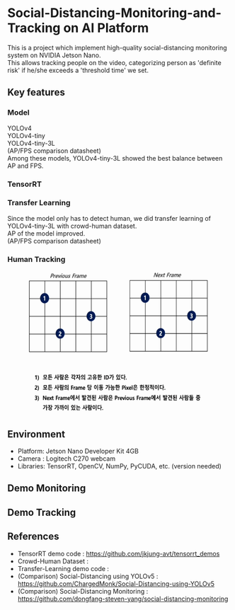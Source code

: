 # Social-Distancing-Monitoring-and-Tracking on AI Platform
This is a project which implement high-quality social-distancing monitoring system on NVIDIA Jetson Nano.  
This allows tracking people on the video, categorizing person as 'definite risk' if he/she exceeds a 'threshold time' we set.

## Key features
### Model
YOLOv4  
YOLOv4-tiny  
YOLOv4-tiny-3L  
(AP/FPS comparison datasheet)  
Among these models, YOLOv4-tiny-3L showed the best balance between AP and FPS.
### TensorRT
  
### Transfer Learning
Since the model only has to detect human, we did transfer learning of YOLOv4-tiny-3L with crowd-human dataset.  
AP of the model improved.  
(AP/FPS comparison datasheet)  
### Human Tracking
<img src="demo/tracking.gif" width="640" height="324px"></img><br/>

## Environment
* Platform: Jetson Nano Developer Kit 4GB
* Camera : Logitech C270 webcam
* Libraries: TensorRT, OpenCV, NumPy, PyCUDA, etc. (version needed)

## Demo Monitoring


## Demo Tracking


## References
* TensorRT demo code : https://github.com/jkjung-avt/tensorrt_demos
* Crowd-Human Dataset : 
* Transfer-Learning demo code : 
* (Comparison) Social-Distancing using YOLOv5 : https://github.com/ChargedMonk/Social-Distancing-using-YOLOv5
* (Comparison) Social-Distancing Monitoring :  https://github.com/dongfang-steven-yang/social-distancing-monitoring
